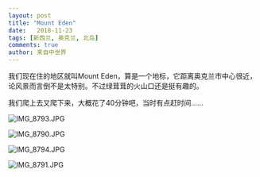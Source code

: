 ```yaml
---
layout: post
title: "Mount Eden"
date:   2018-11-23
tags: [新西兰, 奥克兰, 北岛]
comments: true
author: 来自中世界
---
```

我们现在住的地区就叫Mount Eden，算是一个地标，它距离奥克兰市中心很近，论风景而言倒不是太特别。不过绿茸茸的火山口还是挺有趣的。

我们爬上去又爬下来，大概花了40分钟吧，当时有点赶时间……

![IMG_8793.JPG](https://i.loli.net/2019/01/06/5c31836ba614a.jpg)

![IMG_8790.JPG](https://i.loli.net/2019/01/06/5c31836bc7bbc.jpg)

![IMG_8794.JPG](https://i.loli.net/2019/01/06/5c31836da3372.jpg)

![IMG_8791.JPG](https://i.loli.net/2019/01/06/5c31836db35cb.jpg)
